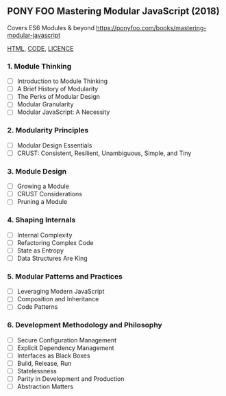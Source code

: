 ## PONY FOO Mastering Modular JavaScript (2018)
Covers ES6 Modules & beyond
https://ponyfoo.com/books/mastering-modular-javascript

[HTML](https://ponyfoo.com/books/mastering-modular-javascript#toc),
[CODE](https://github.com/mjavascript/mastering-modular-javascript),
[LICENCE](https://ponyfoo.com/license)

### 1. Module Thinking
- [ ] Introduction to Module Thinking
- [ ] A Brief History of Modularity
- [ ] The Perks of Modular Design
- [ ] Modular Granularity
- [ ] Modular JavaScript: A Necessity

### 2. Modularity Principles
- [ ] Modular Design Essentials
- [ ] CRUST: Consistent, Resilient, Unambiguous, Simple, and Tiny

### 3. Module Design
- [ ] Growing a Module
- [ ] CRUST Considerations
- [ ] Pruning a Module

### 4. Shaping Internals
- [ ] Internal Complexity
- [ ] Refactoring Complex Code
- [ ] State as Entropy
- [ ] Data Structures Are King

### 5. Modular Patterns and Practices
- [ ] Leveraging Modern JavaScript
- [ ] Composition and Inheritance
- [ ] Code Patterns

### 6. Development Methodology and Philosophy
- [ ] Secure Configuration Management
- [ ] Explicit Dependency Management
- [ ] Interfaces as Black Boxes
- [ ] Build, Release, Run
- [ ] Statelessness
- [ ] Parity in Development and Production
- [ ] Abstraction Matters
